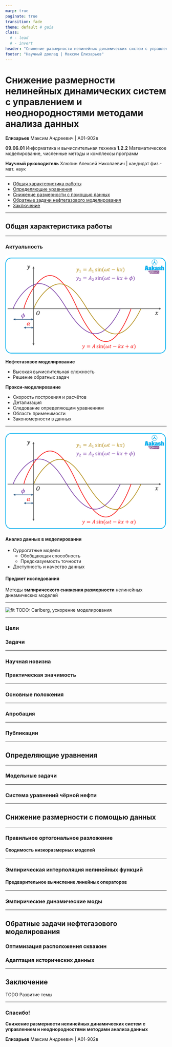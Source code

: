 ```yaml
---
marp: true
paginate: true
transition: fade
theme: default # gaia
class:
  # - lead
  # - invert
header: "Снижение размерности нелинейных динамических систем с управлением и неоднородностями методами анализа данных"
footer: "Научный доклад | Максим Елизарьев"
---
```


<!-- _header: "Научный доклад" -->
<!-- _footer: "МФТИ | Долгопрудный, 2023г." -->
# Снижение размерности нелинейных динамических систем с управлением и неоднородностями методами анализа данных

**Елизарьев** Максим Андреевич | А01-902в

**09.06.01** Информатика и вычислительная техника
**1.2.2**   Математическое моделирование, численные методы и комплексы программ

**Научный руководитель**
Хлюпин Алексей Николаевич | кандидат физ.-мат. наук

---

- [Общая характеристика работы](#общая-характеристика-работы)
- [Определяющие уравнения](#определяющие-уравнения)
- [Снижение размерности с помощью данных](#снижение-размерности-с-помощью-данных)
- [Обратные задачи нефтегазового моделирования](#обратные-задачи-нефтегазового-моделирования)
- [Заключение](#заключение)

---

## Общая характеристика работы

<!-- - Актуальность, цели и задачи
- Теоретическая и практическая значимость
- Основные положения -->
---

### Актуальность

![bg left:25% 95%](./images/../../images/Lecture/1-wave-eq.png)

**Нефтегазовое моделирование**

- Высокая вычислительная сложность
- Решение обратных задач

**Прокси-моделирование**

- Скорость построения и расчётов
- Детализация
- Следование определяющим уравнениям
- Область применимости
- Закономерности в данных
---

![bg left:25% 95%](./images/../../images/Lecture/1-wave-eq.png)

#### Анализ данных в моделировании

- Суррогатные модели
  - Обобщающая способность
  - Предсказуемость точности
- Доступность и качество данных

#### Предмет исследования

Методы **эмпирического снижения размерности**
нелинейных динамических моделей

---

![fit]()
TODO: Carlberg, ускорение моделирования

---

### Цели

### Задачи

---

### Научная новизна

### Практическая значимость

---

### Основные положения

---

### Апробация

---

### Публикации

---

## Определяющие уравнения

---

### Модельные задачи

---

### Система уравнений чёрной нефти

---

## Снижение размерности с помощью данных

---

### Правильное ортогональное разложение

#### Сходимость низкоразмерных моделей

---

### Эмпирическая интерполяция нелинейных функций

#### Предварительное вычисление линейных операторов

---

### Эмпирические динамические моды

---

## Обратные задачи нефтегазового моделирования

### Оптимизация расположения скважин

### Адаптация исторических данных

---

## Заключение

TODO Развитие темы

---

### Спасибо!<!-- fit -->

**Снижение размерности нелинейных динамических систем
с управлением и неоднородностями методами анализа данных**

**Елизарьев** Максим Андреевич | А01-902в
